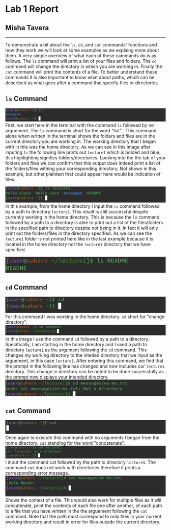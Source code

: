 # Lab 1 Report 
## Misha Tavera
---
To demonstrate a bit about the `ls`, `cd`, and `cat` commands' functions and how they work we will look at some examples as we explaing more about them. A very simple overview of what each of these cammands do is as follows. The  `ls` command will print a list of your files and folders. The `cd` command will change the directory in which you are working in. Finally the `cat` command will print the contents of a file. To better understand these commands it is also important to know what about paths, which can be described as what goes after a command that specify files or directories. 

## `ls` Command
![Image](ls.png)
First, we start here in the terminal with the command `ls` followed by no arguement. The `ls` command is short for the word "list" . This command alone when written in the terminal shows the folders and files are in the current directory you are working in. The working directory that I began with in this was the home directory. As we can see in this image after inputing `ls` the following line prints out `lecture1` which is bolded and blue, this highlighting signifies folders/directories. Looking into the the tab of your folders and files we can confirm that this output does indeed print a list of the folders/files withing your corresponding directory. Not shown in this example, but other plaintext that could appear here would be indication of files. 

![Image](lapathdirectory.png)
In this example, from the home directory I input the `ls` command followed by a path to directory `lecture1`. This result is still successful despite currently working in the home directory. This is because the `ls` command followed by a path to a directory is able to print out a list of the files/folders in the specified path to directory despite not being in it. In fact it will only print out the folders/files in the directory specified. As we can see the `lecture1` folder is not printed here like in the last example because it is located in the home directory not the `lecture1` directory that we have specified. 

![Image](lspathfilee.png)


## `cd` Command
![Image](cd.png)
For this command I was working in the home directory. `cd` short for "change directory". 
![Image](cdpathdirectory.png)
In this image I use the command `cd` followed by a path to a directory. Specifically, I am starting in the home directory and I used a path to directory `lecture1` as the argument following the `cd` command. This changes my working directory to the inteded directory that we input as the arguement, in this case `lecture1`. After entering this command, we find that the prompt in the following line has changed and now includes our `lecture1` directory. This change in directory can be noted to be done successfully as the prompt now displays your intended directory.
![Image](cdpathfile.png)
## `cat` Command
![Image](cat.png)
Once again to execute this command with no arguments I began from the home directory. `cat` standing for the word "concatenate".
![Image](catpathdirectory.png)
I input the command cat followed by the path to directory `lecture1`. The command `cat` does not work with directories therefore it prints a corresponding error message. 
![Image](catpathfile.png)
Shows the context of a file. This would also work for multiple files as it will concatenate, print the contents of each file one after another, of each path to a file that you have written in the the arguement following the `cat` command. Note that the path must correspond to only files in your current working directory and result in error for files outside the current directory. 
